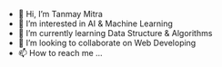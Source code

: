 - 👋 Hi, I’m Tanmay Mitra
- 👀 I’m interested in AI & Machine Learning  
- 🌱 I’m currently learning Data Structure & Algorithms
- 💞️ I’m looking to collaborate on Web Developing
- 📫 How to reach me ...

<!---
DeadMan19/DeadMan19 is a ✨ special ✨ repository because its `README.md` (this file) appears on your GitHub profile.
You can click the Preview link to take a look at your changes.
--->
